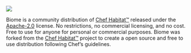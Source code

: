 ![](/images/biome-logo-02.svg)

Biome is a community distribution of [Chef Habitat&trade;][habitat] released under the [Apache-2.0][apache-2.0] license. No restrictions, no commercial licensing, and no cost. Free to use for anyone for personal or commercial purposes. Biome was forked from the [Chef Habitat&trade;][habitat] project to create a open source and free to use distribution following Chef’s guidelines.

[habitat]: https://www.habitat.sh
[apache-2.0]: https://spdx.org/licenses/Apache-2.0.html